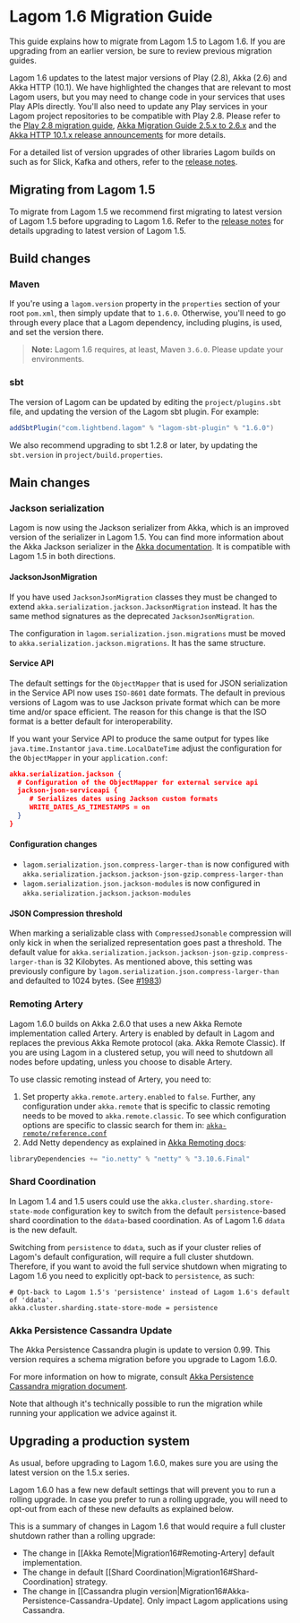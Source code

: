 # Lagom 1.6 Migration Guide

This guide explains how to migrate from Lagom 1.5 to Lagom 1.6. If you are upgrading from an earlier version, be sure to review previous migration guides.

Lagom 1.6 updates to the latest major versions of Play (2.8), Akka (2.6) and Akka HTTP (10.1). We have highlighted the changes that are relevant to most Lagom users, but you may need to change code in your services that uses Play APIs directly. You'll also need to update any Play services in your Lagom project repositories to be compatible with Play 2.8. Please refer to the [Play 2.8 migration guide](https://www.playframework.com/documentation/2.8.0-M1/Migration28), [Akka Migration Guide 2.5.x to 2.6.x](https://doc.akka.io/docs/akka/2.6/project/migration-guide-2.5.x-2.6.x.html) and the [Akka HTTP 10.1.x release announcements](https://akka.io/blog/news-archive.html) for more details.

For a detailed list of version upgrades of other libraries Lagom builds on such as for Slick, Kafka and others, refer to the [release notes](https://github.com/lagom/lagom/releases).

## Migrating from Lagom 1.5

To migrate from Lagom 1.5 we recommend first migrating to latest version of Lagom 1.5 before upgrading to Lagom 1.6. Refer to the [release notes](https://github.com/lagom/lagom/releases) for details upgrading to latest version of Lagom 1.5.

## Build changes

### Maven

If you're using a `lagom.version` property in the `properties` section of your root `pom.xml`, then simply update that to `1.6.0`. Otherwise, you'll need to go through every place that a Lagom dependency, including plugins, is used, and set the version there.

> **Note:** Lagom 1.6 requires, at least,  Maven `3.6.0`. Please update your environments.

### sbt

The version of Lagom can be updated by editing the `project/plugins.sbt` file, and updating the version of the Lagom sbt plugin. For example:

```scala
addSbtPlugin("com.lightbend.lagom" % "lagom-sbt-plugin" % "1.6.0")
```

We also recommend upgrading to sbt 1.2.8 or later, by updating the `sbt.version` in `project/build.properties`.

## Main changes

### Jackson serialization

Lagom is now using the Jackson serializer from Akka, which is an improved version of the serializer in Lagom 1.5. You can find more information about the Akka Jackson serializer in the [Akka documentation](https://doc.akka.io/docs/akka/2.6/serialization-jackson.html). It is compatible with Lagom 1.5 in both directions.

#### JacksonJsonMigration

If you have used `JacksonJsonMigration` classes they must be changed to extend `akka.serialization.jackson.JacksonMigration` instead. It has the same method signatures as the deprecated `JacksonJsonMigration`.

The configuration in `lagom.serialization.json.migrations` must be moved to `akka.serialization.jackson.migrations`.
It has the same structure.

#### Service API

The default settings for the `ObjectMapper` that is used for JSON serialization in the Service API now uses `ISO-8601` date formats. The default in previous versions of Lagom was to use Jackson private format which can be more time and/or space efficient. The reason for this change is that the ISO format is a better default for interoperability.

If you want your Service API to produce the same output for types like `java.time.Instant`or `java.time.LocalDateTime` adjust the configuration for the `ObjectMapper` in your `application.conf`:

```json
akka.serialization.jackson {
  # Configuration of the ObjectMapper for external service api
  jackson-json-serviceapi {
     # Serializes dates using Jackson custom formats
     WRITE_DATES_AS_TIMESTAMPS = on
  }
}
```

#### Configuration changes

* `lagom.serialization.json.compress-larger-than` is now configured with `akka.serialization.jackson.jackson-json-gzip.compress-larger-than`
* `lagom.serialization.json.jackson-modules` is now configured in `akka.serialization.jackson.jackson-modules`

#### JSON Compression threshold

When marking a serializable class with `CompressedJsonable` compression will only kick in when the serialized representation goes past a threshold. The default value for `akka.serialization.jackson.jackson-json-gzip.compress-larger-than` is 32 Kilobytes. As mentioned above, this setting was previously configure by `lagom.serialization.json.compress-larger-than` and defaulted to 1024 bytes. (See [#1983](https://github.com/lagom/lagom/pull/1983))

### Remoting Artery

Lagom 1.6.0 builds on Akka 2.6.0 that uses a new Akka Remote implementation called Artery. Artery is enabled by default in Lagom and replaces the previous Akka Remote protocol (aka. Akka Remote Classic). If you are using Lagom in a clustered setup, you will need to shutdown all nodes before updating, unless you choose to disable Artery.

To use classic remoting instead of Artery, you need to:

1. Set property `akka.remote.artery.enabled` to `false`. Further, any configuration under `akka.remote` that is specific to classic remoting needs to be moved to `akka.remote.classic`. To see which configuration options are specific to classic search for them in: [`akka-remote/reference.conf`](https://github.com/akka/akka/blob/master/akka-remote/src/main/resources/reference.conf)
2. Add Netty dependency as explained in [Akka Remoting docs](https://doc.akka.io/docs/akka/2.6/remoting.html#dependency):

```scala
libraryDependencies += "io.netty" % "netty" % "3.10.6.Final"
```

### Shard Coordination

In Lagom 1.4 and 1.5 users could use the `akka.cluster.sharding.store-state-mode` configuration key to switch from the default `persistence`-based shard coordination to the `ddata`-based coordination.  As of Lagom 1.6 `ddata` is the new default.

Switching from `persistence` to `ddata`, such as if your cluster relies of Lagom's default configuration, will require a full cluster shutdown. Therefore, if you want to avoid the full service shutdown when migrating to Lagom 1.6 you need to explicitly opt-back to `persistence`, as such:

```HOCON
# Opt-back to Lagom 1.5's 'persistence' instead of Lagom 1.6's default of 'ddata'.
akka.cluster.sharding.state-store-mode = persistence
```

### Akka Persistence Cassandra Update

The Akka Persistence Cassandra plugin is update to version 0.99. This version requires a schema migration before you upgrade to Lagom 1.6.0.

For more information on how to migrate, consult [Akka Persistence Cassandra migration document](https://doc.akka.io/docs/akka-persistence-cassandra/current/migrations.html#migrations-to-0-80-and-later).

Note that although it's technically possible to run the migration while running your application we advice against it.

## Upgrading a production system

As usual, before upgrading to Lagom 1.6.0, makes sure you are using the latest version on the 1.5.x series.

Lagom 1.6.0 has a few new default settings that will prevent you to run a rolling upgrade. In case you prefer to run a rolling upgrade, you will need to opt-out from each of these new defaults as explained below.

This is a summary of changes in Lagom 1.6 that would require a full cluster shutdown rather than a rolling upgrade:

* The change in [[Akka Remote|Migration16#Remoting-Artery] default implementation.
* The change in default [[Shard Coordination|Migration16#Shard-Coordination] strategy.
* The change in [[Cassandra plugin version|Migration16#Akka-Persistence-Cassandra-Update]. Only impact Lagom applications using Cassandra.
